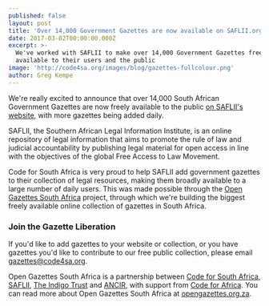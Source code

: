 ```yaml
---
published: false
layout: post
title: 'Over 14,000 Government Gazettes are now available on SAFLII.org'
date: 2017-03-02T00:00:00.000Z
excerpt: >-
  We've worked with SAFLII to make over 14,000 Government Gazettes freely
  available to their users and the public
image: 'http://code4sa.org/images/blog/gazettes-fullcolour.png'
author: Greg Kempe
---
```

We're really excited to announce that over 14,000 South African Government Gazettes are now freely available to the public [on SAFLII's website](http://www.saflii.org/content/south-africa-index), with more gazettes being added daily.

SAFLII, the Southern African Legal Information Institute, is an online repository of legal information that aims to promote the rule of law and judicial accountability by publishing legal material for open access in line with the objectives of the global Free Access to Law Movement.

Code for South Africa is very proud to help SAFLII add government gazettes to their collection of legal resources, making them broadly available to a large number of daily users. This was made possible through the [Open Gazettes South Africa](http://opengazettes.org.za) project, through which we're building the biggest freely available online collection of gazettes in South Africa. 

### Join the Gazette Liberation

If you'd like to add gazettes to your website or collection, or you have gazettes you'd like to contribute to our free public collection, please email [gazettes@code4sa.org](mailto:gazettes@code4sa.org).

Open Gazettes South Africa is a partnership between [Code for South Africa](http://code4sa.org), [SAFLII](http://www.saflii.org), [The Indigo Trust](https://indigotrust.org.uk/) and [ANCIR](https://investigativecenters.org/), with support from [Code for Africa](https://codeforafrica.org/). You can read more about Open Gazettes South Africa at [opengazettes.org.za](http://opengazettes.org.za/).